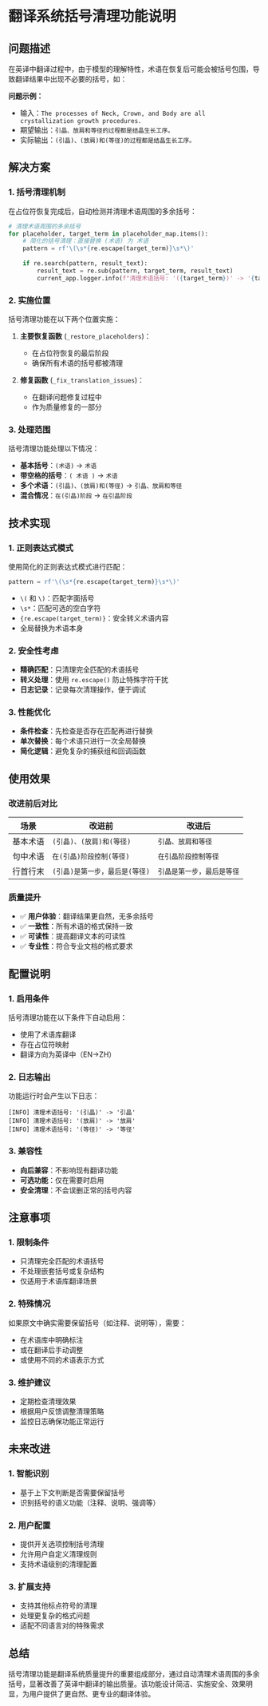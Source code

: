 # 翻译系统括号清理功能说明

## 问题描述

在英译中翻译过程中，由于模型的理解特性，术语在恢复后可能会被括号包围，导致翻译结果中出现不必要的括号，如：

**问题示例：**
- 输入：`The processes of Neck, Crown, and Body are all crystallization growth procedures.`
- 期望输出：`引晶、放肩和等径的过程都是结晶生长工序。`
- 实际输出：`(引晶)、(放肩)和(等径)的过程都是结晶生长工序。`

## 解决方案

### 1. 括号清理机制

在占位符恢复完成后，自动检测并清理术语周围的多余括号：

```python
# 清理术语周围的多余括号
for placeholder, target_term in placeholder_map.items():
    # 简化的括号清理：直接替换 (术语) 为 术语
    pattern = rf'\(\s*{re.escape(target_term)}\s*\)'
    
    if re.search(pattern, result_text):
        result_text = re.sub(pattern, target_term, result_text)
        current_app.logger.info(f"清理术语括号: '({target_term})' -> '{target_term}'")
```

### 2. 实施位置

括号清理功能在以下两个位置实施：

1. **主要恢复函数** (`_restore_placeholders`)：
   - 在占位符恢复的最后阶段
   - 确保所有术语的括号都被清理

2. **修复函数** (`_fix_translation_issues`)：
   - 在翻译问题修复过程中
   - 作为质量修复的一部分

### 3. 处理范围

括号清理功能处理以下情况：

- **基本括号**：`(术语)` → `术语`
- **带空格的括号**：`( 术语 )` → `术语`
- **多个术语**：`(引晶)、(放肩)和(等径)` → `引晶、放肩和等径`
- **混合情况**：`在(引晶)阶段` → `在引晶阶段`

## 技术实现

### 1. 正则表达式模式

使用简化的正则表达式模式进行匹配：

```python
pattern = rf'\(\s*{re.escape(target_term)}\s*\)'
```

- `\(` 和 `\)`：匹配字面括号
- `\s*`：匹配可选的空白字符
- `{re.escape(target_term)}`：安全转义术语内容
- 全局替换为术语本身

### 2. 安全性考虑

- **精确匹配**：只清理完全匹配的术语括号
- **转义处理**：使用 `re.escape()` 防止特殊字符干扰
- **日志记录**：记录每次清理操作，便于调试

### 3. 性能优化

- **条件检查**：先检查是否存在匹配再进行替换
- **单次替换**：每个术语只进行一次全局替换
- **简化逻辑**：避免复杂的捕获组和回调函数

## 使用效果

### 改进前后对比

| 场景 | 改进前 | 改进后 |
|------|--------|--------|
| 基本术语 | `(引晶)、(放肩)和(等径)` | `引晶、放肩和等径` |
| 句中术语 | `在(引晶)阶段控制(等径)` | `在引晶阶段控制等径` |
| 行首行末 | `(引晶)是第一步，最后是(等径)` | `引晶是第一步，最后是等径` |

### 质量提升

- ✅ **用户体验**：翻译结果更自然，无多余括号
- ✅ **一致性**：所有术语的格式保持一致
- ✅ **可读性**：提高翻译文本的可读性
- ✅ **专业性**：符合专业文档的格式要求

## 配置说明

### 1. 启用条件

括号清理功能在以下条件下自动启用：

- 使用了术语库翻译
- 存在占位符映射
- 翻译方向为英译中（EN→ZH）

### 2. 日志输出

功能运行时会产生以下日志：

```
[INFO] 清理术语括号: '(引晶)' -> '引晶'
[INFO] 清理术语括号: '(放肩)' -> '放肩'
[INFO] 清理术语括号: '(等径)' -> '等径'
```

### 3. 兼容性

- **向后兼容**：不影响现有翻译功能
- **可选功能**：仅在需要时启用
- **安全清理**：不会误删正常的括号内容

## 注意事项

### 1. 限制条件

- 只清理完全匹配的术语括号
- 不处理嵌套括号或复杂结构
- 仅适用于术语库翻译场景

### 2. 特殊情况

如果原文中确实需要保留括号（如注释、说明等），需要：

- 在术语库中明确标注
- 或在翻译后手动调整
- 或使用不同的术语表示方式

### 3. 维护建议

- 定期检查清理效果
- 根据用户反馈调整清理策略
- 监控日志确保功能正常运行

## 未来改进

### 1. 智能识别

- 基于上下文判断是否需要保留括号
- 识别括号的语义功能（注释、说明、强调等）

### 2. 用户配置

- 提供开关选项控制括号清理
- 允许用户自定义清理规则
- 支持术语级别的清理配置

### 3. 扩展支持

- 支持其他标点符号的清理
- 处理更复杂的格式问题
- 适配不同语言对的特殊需求

## 总结

括号清理功能是翻译系统质量提升的重要组成部分，通过自动清理术语周围的多余括号，显著改善了英译中翻译的输出质量。该功能设计简洁、实施安全、效果明显，为用户提供了更自然、更专业的翻译体验。
